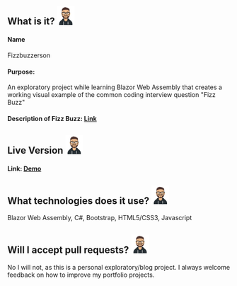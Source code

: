 ## What is it? <img src="logo.png" width="40" />

#### Name 
Fizzbuzzerson
#### Purpose:
An exploratory project while learning Blazor Web Assembly that creates a working visual example of the common coding interview question "Fizz Buzz"
#### Description of Fizz Buzz: [Link](https://www.geeksforgeeks.org/fizz-buzz-implementation/)

## Live Version <img src="logo.png" width="40" />
#### Link: [Demo](https://fizzbuzzerson.jasontylerrodriguez.com)

## What technologies does it use? <img src="logo.png" width="40" />
Blazor Web Assembly, C#, Bootstrap, HTML5/CSS3, Javascript

## Will I accept pull requests? <img src="logo.png" width="40" />
No I will not, as this is a personal exploratory/blog project. I always welcome feedback on how to improve my portfolio projects.
